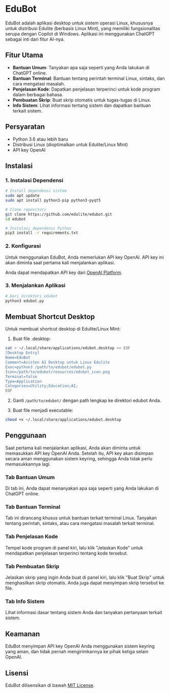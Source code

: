 # EduBot

EduBot adalah aplikasi desktop untuk sistem operasi Linux, khususnya untuk distribusi Edulite (berbasis Linux Mint), yang memiliki fungsionalitas serupa dengan Copilot di Windows. Aplikasi ini menggunakan ChatGPT sebagai inti dari fitur AI-nya.

## Fitur Utama

- **Bantuan Umum**: Tanyakan apa saja seperti yang Anda lakukan di ChatGPT online.
- **Bantuan Terminal**: Bantuan tentang perintah terminal Linux, sintaks, dan cara mengatasi masalah.
- **Penjelasan Kode**: Dapatkan penjelasan terperinci untuk kode program dalam berbagai bahasa.
- **Pembuatan Skrip**: Buat skrip otomatis untuk tugas-tugas di Linux.
- **Info Sistem**: Lihat informasi tentang sistem dan dapatkan bantuan terkait sistem.

## Persyaratan

- Python 3.6 atau lebih baru
- Distribusi Linux (dioptimalkan untuk Edulite/Linux Mint)
- API key OpenAI

## Instalasi

### 1. Instalasi Dependensi

```bash
# Install dependensi sistem
sudo apt update
sudo apt install python3-pip python3-pyqt5

# Clone repositori
git clone https://github.com/edulite/edubot.git
cd edubot

# Instalasi dependensi Python
pip3 install -r requirements.txt
```

### 2. Konfigurasi

Untuk menggunakan EduBot, Anda memerlukan API key OpenAI. API key ini akan diminta saat pertama kali menjalankan aplikasi.

Anda dapat mendapatkan API key dari [OpenAI Platform](https://platform.openai.com/api-keys).

### 3. Menjalankan Aplikasi

```bash
# Dari direktori edubot
python3 edubot.py
```

## Membuat Shortcut Desktop

Untuk membuat shortcut desktop di Edulite/Linux Mint:

1. Buat file .desktop:

```bash
cat > ~/.local/share/applications/edubot.desktop << EOF
[Desktop Entry]
Name=EduBot
Comment=Asisten AI Desktop untuk Linux Edulite
Exec=python3 /path/to/edubot/edubot.py
Icon=/path/to/edubot/resources/edubot_icon.png
Terminal=false
Type=Application
Categories=Utility;Education;AI;
EOF
```

2. Ganti `/path/to/edubot/` dengan path lengkap ke direktori edubot Anda.

3. Buat file menjadi executable:

```bash
chmod +x ~/.local/share/applications/edubot.desktop
```

## Penggunaan

Saat pertama kali menjalankan aplikasi, Anda akan diminta untuk memasukkan API key OpenAI Anda. Setelah itu, API key akan disimpan secara aman menggunakan sistem keyring, sehingga Anda tidak perlu memasukkannya lagi.

### Tab Bantuan Umum

Di tab ini, Anda dapat menanyakan apa saja seperti yang Anda lakukan di ChatGPT online.

### Tab Bantuan Terminal

Tab ini dirancang khusus untuk bantuan terkait terminal Linux. Tanyakan tentang perintah, sintaks, atau cara mengatasi masalah terkait terminal.

### Tab Penjelasan Kode

Tempel kode program di panel kiri, lalu klik "Jelaskan Kode" untuk mendapatkan penjelasan terperinci tentang kode tersebut.

### Tab Pembuatan Skrip

Jelaskan skrip yang ingin Anda buat di panel kiri, lalu klik "Buat Skrip" untuk menghasilkan skrip otomatis. Anda juga dapat menyimpan skrip tersebut ke file.

### Tab Info Sistem

Lihat informasi dasar tentang sistem Anda dan tanyakan pertanyaan terkait sistem.

## Keamanan

EduBot menyimpan API key OpenAI Anda menggunakan sistem keyring yang aman, dan tidak pernah mengirimkannya ke pihak ketiga selain OpenAI.

## Lisensi

EduBot dilisensikan di bawah [MIT License](LICENSE). 